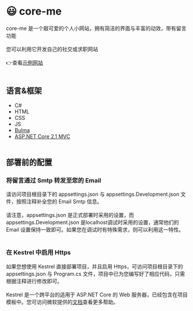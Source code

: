 # 😃 core-me

core-me 是一个敲可爱的个人小网站，拥有简洁的界面与丰富的动效，带有留言功能
<br><br>
您可以利用它开发自己的社交或求职网站
<br><br>
👉查看[示例网站](https://surbowl.online)
<br><br>
## 语言&框架
- C#
- HTML
- CSS
- JS
- [Bulma](https://github.com/jgthms/bulma)
- [ASP.NET Core 2.1 MVC](https://github.com/aspnet/AspNetCore)
<br><br>
## 部署前的配置
### 将留言通过 Smtp 转发至您的 Email
请访问项目根目录下的 appsettings.json 与 appsettings.Development.json 文件，按照注释补全您的 Email Smtp 信息。
<br><br>
请注意，appsettings.json 是正式部署时采用的设置，而 appsettings.Development.json 是localhost调试时采用的设置，通常他们的 Email 设置保持一致即可。如果您在调试时有特殊需求，则可以利用这一特性。
<br><br>
### 在 Kestrel 中启用 Https
如果您想使用 Kestrel 直接部署项目，并且启用 Https，可访问项目根目录下的 appsettings.json 与 Program.cs 文件，项目中已为您编写好了相应代码，只需根据注释进行修改即可。
<br><br>
Kestrel 是一个跨平台的适用于 ASP.NET Core 的 Web 服务器，已经包含在项目模板中。您可访问微软提供的[文档](https://docs.microsoft.com/zh-cn/aspnet/core/host-and-deploy/?view=aspnetcore-3.0)查看更多帮助。
